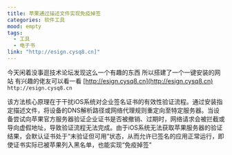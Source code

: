 ```yaml
---
title: 苹果通过描述文件实现免疫掉签
categories: 软件工具
mood: empty
tags:
  - 工具
  - 电子书
link: "http://esign.cysq8.cn]"
---
```


今天闲着没事逛技术论坛发现这么一个有趣的东西 所以搭建了一个一键安装的网站 有兴趣的佬友可以看一看 [http://esign.cysq8.cn](http://esign.cysq8.cn) `http://esign.cysq8.cn`

该方法核心原理在于干扰iOS系统对企业签名证书的有效性验证流程。通过安装指定描述文件，将设备的DNS解析路径或网络代理规则重定向至特定服务器。当设备尝试向苹果官方服务器验证企业证书是否被撤销、过期时，网络请求会被拦截或导向虚假地址，导致验证流程无法完成。由于iOS系统无法获取苹果服务器的验证结果，会默认证书处于“未验证但可用”状态，从而允许已签名的应用正常运行，即使证书实际已被苹果列入黑名单，也能实现“免疫掉签”
